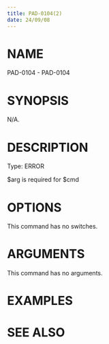 ```yaml
---
title: PAD-0104(2)
date: 24/09/08
---
```


# NAME

PAD-0104 - PAD-0104

# SYNOPSIS

N/A.

# DESCRIPTION

Type: ERROR

$arg is required for $cmd

# OPTIONS

This command has no switches.

# ARGUMENTS

This command has no arguments.

# EXAMPLES

# SEE ALSO
